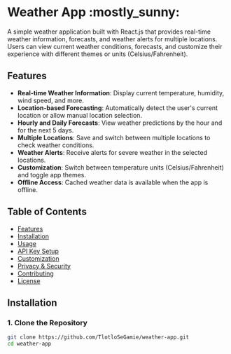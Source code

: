 # Weather App :mostly_sunny:
A simple weather application built with React.js that provides real-time weather information, forecasts, and weather alerts for multiple locations. Users can view current weather conditions, forecasts, and customize their experience with different themes or units (Celsius/Fahrenheit).
## Features
- **Real-time Weather Information**: Display current temperature, humidity, wind speed, and more.
- **Location-based Forecasting**: Automatically detect the user's current location or allow manual location selection.
- **Hourly and Daily Forecasts**: View weather predictions by the hour and for the next 5 days.
- **Multiple Locations**: Save and switch between multiple locations to check weather conditions.
- **Weather Alerts**: Receive alerts for severe weather in the selected locations.
- **Customization**: Switch between temperature units (Celsius/Fahrenheit) and toggle app themes.
- **Offline Access**: Cached weather data is available when the app is offline.
## Table of Contents
- [Features](#features)
- [Installation](#installation)
- [Usage](#usage)
- [API Key Setup](#api-key-setup)
- [Customization](#customization)
- [Privacy & Security](#privacy--security)
- [Contributing](#contributing)
- [License](#license)
## Installation
### 1. Clone the Repository
```bash
git clone https://github.com/TlotloSeGamie/weather-app.git
cd weather-app